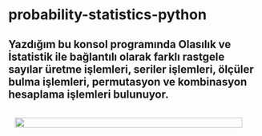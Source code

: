 # probability-statistics-python
## Yazdığım bu konsol programında Olasılık ve İstatistik ile bağlantılı olarak farklı rastgele sayılar üretme işlemleri, seriler işlemleri, ölçüler bulma işlemleri, permutasyon ve kombinasyon hesaplama işlemleri bulunuyor.
<br/>
<div style="display: flex; justify-content:center;">
<img src="https://i.hizliresim.com/r2vddpl.gif" style="width:95%"/>
</div>
<br/>
